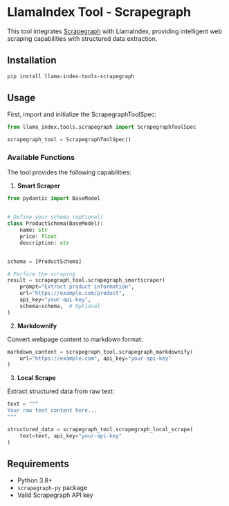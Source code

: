 # LlamaIndex Tool - Scrapegraph

This tool integrates [Scrapegraph](https://scrapegraphai.com) with LlamaIndex, providing intelligent web scraping capabilities with structured data extraction.

## Installation

```bash
pip install llama-index-tools-scrapegraph
```

## Usage

First, import and initialize the ScrapegraphToolSpec:

```python
from llama_index.tools.scrapegraph import ScrapegraphToolSpec

scrapegraph_tool = ScrapegraphToolSpec()
```

### Available Functions

The tool provides the following capabilities:

1. **Smart Scraper**

```python
from pydantic import BaseModel


# Define your schema (optional)
class ProductSchema(BaseModel):
    name: str
    price: float
    description: str


schema = [ProductSchema]

# Perform the scraping
result = scrapegraph_tool.scrapegraph_smartscraper(
    prompt="Extract product information",
    url="https://example.com/product",
    api_key="your-api-key",
    schema=schema,  # Optional
)
```

2. **Markdownify**

Convert webpage content to markdown format:

```python
markdown_content = scrapegraph_tool.scrapegraph_markdownify(
    url="https://example.com", api_key="your-api-key"
)
```

3. **Local Scrape**

Extract structured data from raw text:

```python
text = """
Your raw text content here...
"""

structured_data = scrapegraph_tool.scrapegraph_local_scrape(
    text=text, api_key="your-api-key"
)
```

## Requirements

- Python 3.8+
- `scrapegraph-py` package
- Valid Scrapegraph API key
